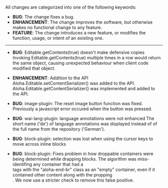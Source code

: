 All changes are categorized into one of the following keywords:

- **BUG**: The change fixes a bug.
- **ENHANCEMENT**: The change improves the software, but otherwise makes no
                   functional change to any feature.
- **FEATURE**: The change introduces a new feature, or modifies the function,
               usage, or intent of an existing one.

----

- **BUG**: Editable.getContents(true) doesn't make defensive copies
	Invoking Editable.getContents(true) multiple times in a row would return
	the same object, causing unexpected behaviour when client code modified that object.

- **ENHANCEMENT**: Addition to the API
	Aloha.Editable.setContentSerializer() was added to the API.
	Aloha.Editable.getContentSerializer() was implemented and added to the API.


- **BUG**: image-plugin: The reset image button function was fixed. Previously a javascript error occured when the button was pressed.

- **BUG**: wai-lang-plugin: language annotations were not enhanced
	The short name ('de') of language annotations was displayed
	instead of of the full name from the repository ('German').

- **BUG**: block-plugin: selection was lost when using the cursor keys to move across inline blocks

- **BUG**: block-plugin: Fixes problem in how droppable containers were being
                         determined while drapping blocks.  The algorithm was
                         miss-identifing any container that had a <br> tags
                         with the "aloha-end-br" class as an "empty" container,
                         even if it contained other content along with the
                         propping <br>.  We now use a stricter check to remove
                         this false positive.

